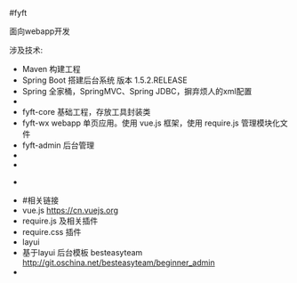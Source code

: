 #fyft

面向webapp开发

涉及技术:

* Maven 构建工程
* Spring Boot 搭建后台系统 版本 1.5.2.RELEASE
* Spring 全家桶，SpringMVC、Spring JDBC，摒弃烦人的xml配置
*
* fyft-core 基础工程，存放工具封装类
* fyft-wx webapp 单页应用。使用 vue.js 框架，使用 require.js 管理模块化文件
* fyft-admin 后台管理
* 
* 
* ```
* #相关链接
* vue.js	https://cn.vuejs.org
* require.js 及相关插件	<a href="" target="_blank"></a>
* require.css 插件 <a href="" target="_blank"></a>
* layui <a href="" target="_blank"></a>
* 基于layui 后台模板 besteasyteam		http://git.oschina.net/besteasyteam/beginner_admin
* 